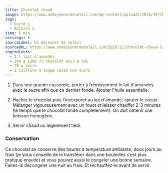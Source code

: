 ```yaml
---
title: Chocolat chaud
image: https://www.undejeunerdesoleil.com/wp-content/uploads/2020/10/Chocolat_chaud_sans_lait_recette-500x500.jpg
tags:
  - Sucré 🍨
  - Boisson 🥤
time: 5 min
servings: 6
sourceLabel: Un déjeuner de soleil
sourceURL: https://www.undejeunerdesoleil.com/2020/11/chocolat-chaud-lait-amandes-recette-vegan.html
ingredients:
  - 1 l lait d'amandes
  - 240 g (200 ?) chocolat noir à 70%
  - 70 g sucre
  - 1 cuillère à soupe cacao non sucré
---
```

1. Dans une grande casserole, porter à frémissement le lait d'amandes avec le sucre afin que ce dernier fonde. Ajouter l'huile essentielle.

2. Hacher le chocolat puis l'incorporer au lait d'amande, ajouter le cacao. Mélanger vigoureusement avec un fouet et laisser chauffer 2-3 minutes (le temps que le chocolat fonde complètement). On doit obtenir une boisson homogène.

3. Servir chaud ou légèrement tiédi.

### Conservation
Ce chocolat se conserve des heures à température ambiante, deux jours au frais (je vous conseille de le transférer dans une bouteilles c’est plus pratique ensuite) et vous pouvez aussi le congeler une bonne semaine. Faites-le décongeler une nuit au frais. Et réchauffez-le avant de servir.